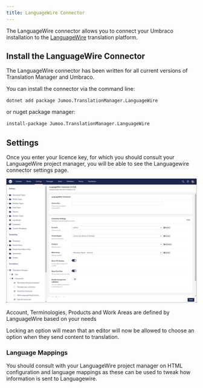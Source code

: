 ```yaml
---
title: LanguageWire Connector
---
```


The LanguageWire connector allows you to connect your Umbraco installation to the [LanguageWire](https://www.languagewire.com/) translation platform.

## Install the LanguageWire Connector 

The LanguageWire connector has been written for all current versions of Translation Manager and Umbraco.

You can install the connector via the command line: 

```cli
dotnet add package Jumoo.TranslationManager.LanguageWire
```

or nuget package manager:

```cls
install-package Jumoo.TranslationManager.LanguageWire
```

## Settings

Once you enter your licence key, for which you should consult your LanguageWire project manager, you will be able to see the Languagewire connector settings page. 

![LanguageWire connector settings page](languageWire.png)

Account, Terminologies, Products and Work Areas are defined by LanguageWire based on your needs

Locking an option will mean that an editor will now be allowed to choose an option when they send content to translation.

### Language Mappings

You should consult with your LanguageWire project manager on HTML configuration and language mappings as these can be used to tweak how information is sent to Languagewire. 